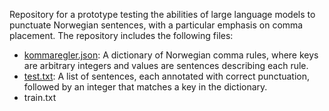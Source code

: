 Repository for a prototype testing the abilities of large language models to punctuate Norwegian sentences, with a particular emphasis on comma placement. The repository includes the following files:

- [kommaregler.json](https://github.com/hans-chr-f/komma/blob/main/kommaregler.json): A dictionary of Norwegian comma rules, where keys are arbitrary integers and values are sentences describing each rule.
- [test.txt](https://github.com/hans-chr-f/komma/blob/main/test.txt): A list of sentences, each annotated with correct punctuation, followed by an integer that matches a key in the dictionary.
- train.txt
